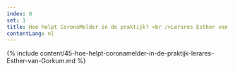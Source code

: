 ```yaml
---
index: 8
set: 1
title: Hoe helpt CoronaMelder in de praktijk? <br />Lerares Esther van Gorkum
contentLang: nl
---
```

{% include content/45-hoe-helpt-coronamelder-in-de-praktijk-lerares-Esther-van-Gorkum.md %}
